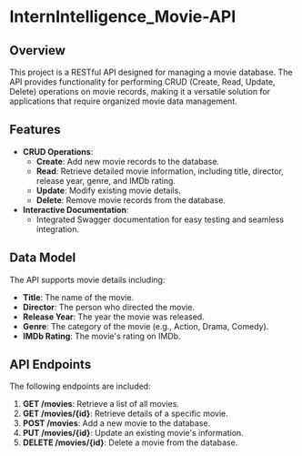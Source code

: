 # InternIntelligence_Movie-API
## Overview
This project is a RESTful API designed for managing a movie database. The API provides functionality for performing CRUD (Create, Read, Update, Delete) operations on movie records, making it a versatile solution for applications that require organized movie data management.
## Features
- **CRUD Operations**:
  - **Create**: Add new movie records to the database.
  - **Read**: Retrieve detailed movie information, including title, director, release year, genre, and IMDb rating.
  - **Update**: Modify existing movie details.
  - **Delete**: Remove movie records from the database.
- **Interactive Documentation**:
  - Integrated Swagger documentation for easy testing and seamless integration.
## Data Model
The API supports movie details including:
- **Title**: The name of the movie.
- **Director**: The person who directed the movie.
- **Release Year**: The year the movie was released.
- **Genre**: The category of the movie (e.g., Action, Drama, Comedy).
- **IMDb Rating**: The movie's rating on IMDb.
## API Endpoints
The following endpoints are included:
1. **GET /movies**: Retrieve a list of all movies.
2. **GET /movies/{id}**: Retrieve details of a specific movie.
3. **POST /movies**: Add a new movie to the database.
4. **PUT /movies/{id}**: Update an existing movie's information.
5. **DELETE /movies/{id}**: Delete a movie from the database.
